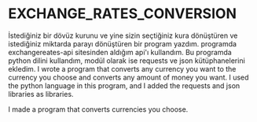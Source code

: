 # EXCHANGE_RATES_CONVERSION
<TR>
 İstediğiniz bir dövüz kurunu ve yine sizin seçtiğiniz kura dönüştüren ve istediğiniz miktarda parayı dönüştüren bir program yazdım. 
 programda exchangereates-api sitesinden aldığım api'ı kullandım.
 Bu programda python dilini kullandım, modül olarak ise requests ve json kütüphanelerini ekledim.
  
  
<EN>
I wrote a program that converts any currency you want to the currency you choose and converts any amount of money you want.
I used the python language in this program, and I added the requests and json libraries as libraries.
 
 
 
I made a program that converts currencies you choose.
